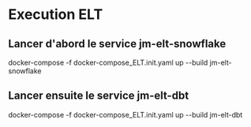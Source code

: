 # Execution ELT

## Lancer d'abord le service jm-elt-snowflake 
docker-compose -f docker-compose_ELT.init.yaml up --build jm-elt-snowflake

## Lancer ensuite le service jm-elt-dbt 
docker-compose -f docker-compose_ELT.init.yaml up --build jm-elt-dbt